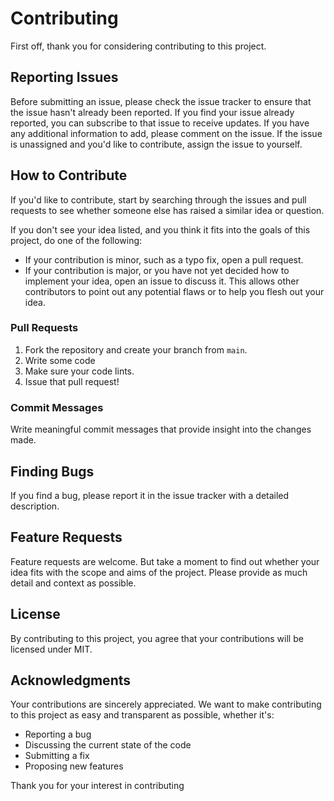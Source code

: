 # Contributing

First off, thank you for considering contributing to this project.

## Reporting Issues

Before submitting an issue, please check the issue tracker to ensure that the issue hasn't already been reported. If you find your issue already reported, you can subscribe to that issue to receive updates. If you have any additional information to add, please comment on the issue. If the issue is unassigned and you'd like to contribute, assign the issue to yourself.

## How to Contribute

If you'd like to contribute, start by searching through the issues and pull requests to see whether someone else has raised a similar idea or question.

If you don't see your idea listed, and you think it fits into the goals of this project, do one of the following:

- If your contribution is minor, such as a typo fix, open a pull request.
- If your contribution is major, or you have not yet decided how to implement your idea, open an issue to discuss it. This allows other contributors to point out any potential flaws or to help you flesh out your idea.

### Pull Requests

1. Fork the repository and create your branch from `main`.
2. Write some code
3. Make sure your code lints.
4. Issue that pull request!

### Commit Messages

Write meaningful commit messages that provide insight into the changes made.

## Finding Bugs

If you find a bug, please report it in the issue tracker with a detailed description.

## Feature Requests

Feature requests are welcome. But take a moment to find out whether your idea fits with the scope and aims of the project. Please provide as much detail and context as possible.

## License

By contributing to this project, you agree that your contributions will be licensed under MIT.

## Acknowledgments

Your contributions are sincerely appreciated. We want to make contributing to this project as easy and transparent as possible, whether it's:

- Reporting a bug
- Discussing the current state of the code
- Submitting a fix
- Proposing new features

Thank you for your interest in contributing
